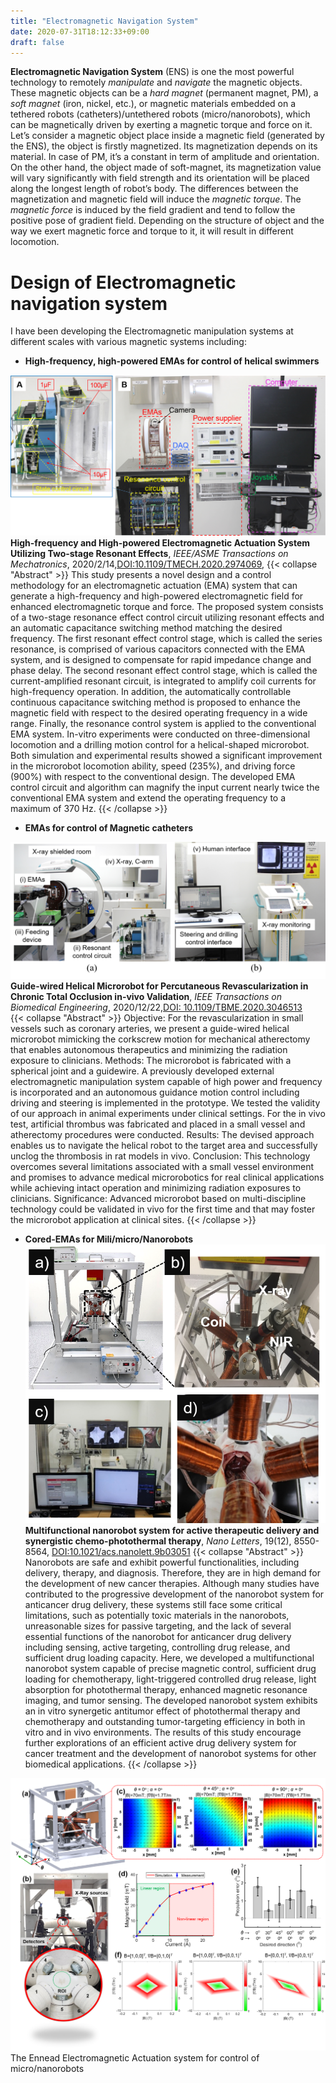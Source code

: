 ```yaml
---
title: "Electromagnetic Navigation System"
date: 2020-07-31T18:12:33+09:00
draft: false
---
```


**Electromagnetic Navigation System** (ENS) is one the most powerful technology to remotely *manipulate* and *navigate* the magnetic objects.
These magnetic objects can be a *hard magnet* (permanent magnet, PM), a *soft magnet* (iron, nickel, etc.), or magnetic materials embedded on a tethered robots (catheters)/untethered robots (micro/nanorobots), which can be magnetically driven by exerting a magnetic torque and force on it. Let’s consider a magnetic object place inside a magnetic field (generated by the ENS), the object is firstly magnetized. Its magnetization depends on its material. In case of PM, it’s a constant in term of amplitude and orientation. On the other hand, the object made of soft-magnet, its magnetization value will vary significantly with field strength and its orientation will be placed along the longest length of robot’s body. The differences between the magnetization and magnetic field will induce the *magnetic torque*. The *magnetic force* is induced by the field gradient and tend to follow the positive pose of gradient field. Depending on the structure of object and the way we exert magnetic force and torque to it, it will result in different locomotion.
# Design of Electromagnetic navigation system
I have been developing the Electromagnetic manipulation systems at different scales with various magnetic systems including:
+ **High-frequency, high-powered EMAs for control of helical swimmers**

![RCS](/RCS.png)
**High-frequency and High-powered Electromagnetic Actuation System Utilizing Two-stage Resonant Effects**,
*IEEE/ASME Transactions on Mechatronics*, 2020/2/14,[DOI:10.1109/TMECH.2020.2974069](https://ieeexplore.ieee.org/abstract/document/8999728),
{{< collapse "Abstract"  >}}
  This study presents a novel design and a control methodology for an electromagnetic actuation (EMA) system that can generate a high-frequency and high-powered electromagnetic field for enhanced electromagnetic torque and force. The proposed system consists of a two-stage resonance effect control circuit utilizing resonant effects and an automatic capacitance switching method matching the desired frequency. The first resonant effect control stage, which is called the series resonance, is comprised of various capacitors connected with the EMA system, and is designed to compensate for rapid impedance change and phase delay. The second resonant effect control stage, which is called the current-amplified resonant circuit, is integrated to amplify coil currents for high-frequency operation. In addition, the automatically controllable continuous capacitance switching method is proposed to enhance the magnetic field with respect to the desired operating frequency in a wide range. Finally, the resonance control system is applied to the conventional EMA system. In-vitro experiments were conducted on three-dimensional locomotion and a drilling motion control for a helical-shaped microrobot. Both simulation and experimental results showed a significant improvement in the microrobot locomotion ability, speed (235%), and driving force (900%) with respect to the conventional design. The developed EMA control circuit and algorithm can magnify the input current nearly twice the conventional EMA system and extend the operating frequency to a maximum of 370 Hz.
{{< /collapse >}}   

+ **EMAs for control of Magnetic catheters**  

![GHM](/GHM.png)
**Guide-wired Helical Microrobot for Percutaneous Revascularization in Chronic Total Occlusion in-vivo Validation**,  *IEEE Transactions on Biomedical Engineering*, 2020/12/22,[DOI: 10.1109/TBME.2020.3046513](https://ieeexplore.ieee.org/abstract/document/9302875)  
{{< collapse "Abstract"  >}}
  Objective: For the revascularization in small vessels such as coronary arteries, we present a guide-wired helical microrobot mimicking the corkscrew motion for mechanical atherectomy that enables autonomous therapeutics and minimizing the radiation exposure to clinicians. Methods: The microrobot is fabricated with a spherical joint and a guidewire. A previously developed external electromagnetic manipulation system capable of high power and frequency is incorporated and an autonomous guidance motion control including driving and steering is implemented in the prototype. We tested the validity of our approach in animal experiments under clinical settings. For the in vivo test, artificial thrombus was fabricated and placed in a small vessel and atherectomy procedures were conducted. Results: The devised approach enables us to navigate the helical robot to the target area and successfully unclog the thrombosis in rat models in vivo. Conclusion: This technology overcomes several limitations associated with a small vessel environment and promises to advance medical microrobotics for real clinical applications while achieving intact operation and minimizing radiation exposures to clinicians. Significance: Advanced microrobot based on multi-discipline technology could be validated in vivo for the first time and that may foster the microrobot application at clinical sites.
{{< /collapse >}}

+ **Cored-EMAs for Mili/micro/Nanorobots**
![nano](/Nano.png)
**Multifunctional nanorobot system for active therapeutic delivery and synergistic chemo-photothermal therapy**, *Nano Letters*, 19(12), 8550-8564, [DOI:10.1021/acs.nanolett.9b03051](https://pubs.acs.org/doi/abs/10.1021/acs.nanolett.9b03051)
{{< collapse "Abstract"  >}}
  Nanorobots are safe and exhibit powerful functionalities, including delivery, therapy, and diagnosis. Therefore, they are in high demand for the development of new cancer therapies. Although many studies have contributed to the progressive development of the nanorobot system for anticancer drug delivery, these systems still face some critical limitations, such as potentially toxic materials in the nanorobots, unreasonable sizes for passive targeting, and the lack of several essential functions of the nanorobot for anticancer drug delivery including sensing, active targeting, controlling drug release, and sufficient drug loading capacity. Here, we developed a multifunctional nanorobot system capable of precise magnetic control, sufficient drug loading for chemotherapy, light-triggered controlled drug release, light absorption for photothermal therapy, enhanced magnetic resonance imaging, and tumor sensing. The developed nanorobot system exhibits an in vitro synergetic antitumor effect of photothermal therapy and chemotherapy and outstanding tumor-targeting efficiency in both in vitro and in vivo environments. The results of this study encourage further explorations of an efficient active drug delivery system for cancer treatment and the development of nanorobot systems for other biomedical applications.
{{< /collapse >}}  

![EnEMAS](/EnEMAs.png)
The Ennead Electromagnetic Actuation system for control of micro/nanorobots
